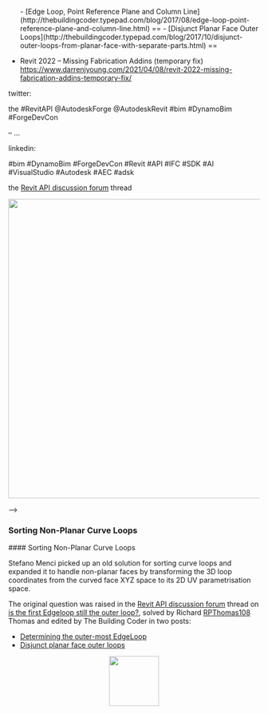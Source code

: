 <head>
<meta http-equiv="Content-Type" content="text/html; charset=utf-8">
<link rel="stylesheet" type="text/css" href="bc.css">
<script src="https://cdn.rawgit.com/google/code-prettify/master/loader/run_prettify.js" type="text/javascript"></script>
</head>

<!---

- Convert ParameterType.FixtureUnit to ForgeTypeId
  Revit 2022: ParameterType.Text to ForgeTypeId

- edge loops
  13179537 [Is the first Edgeloop still the outer loop?]
  https://forums.autodesk.com/t5/revit-api-forum/is-the-first-edgeloop-still-the-outer-loop/m-p/7225379
  Is the first Edgeloop still the outer loop?
  https://forums.autodesk.com/t5/revit-api-forum/is-the-first-edgeloop-still-the-outer-loop/m-p/10242847
  /a/rvt/sort_multiple_edge_loops.rvt
  
$ lb is-the-first-edgeloop-still-the-outer-loop
1581_edge_refplane_column.md:2
1592_disjunct_outer_loops.md:2
1904_sort_loops.md:1

$ blmd 1581 1592
<!-- 1581 1592 --> <ul> - [Edge Loop, Point Reference Plane and Column Line](http://thebuildingcoder.typepad.com/blog/2017/08/edge-loop-point-reference-plane-and-column-line.html) == - [Disjunct Planar Face Outer Loops](http://thebuildingcoder.typepad.com/blog/2017/10/disjunct-outer-loops-from-planar-face-with-separate-parts.html) == </ul>

- Revit 2022 – Missing Fabrication Addins (temporary fix)
  https://www.darrenjyoung.com/2021/04/08/revit-2022-missing-fabrication-addins-temporary-fix/
  
twitter:

 the #RevitAPI @AutodeskForge @AutodeskRevit #bim #DynamoBim #ForgeDevCon 

&ndash; ...

linkedin:

#bim #DynamoBim #ForgeDevCon #Revit #API #IFC #SDK #AI #VisualStudio #Autodesk #AEC #adsk

the [Revit API discussion forum](http://forums.autodesk.com/t5/revit-api-forum/bd-p/160) thread

<center>
<img src="img/" alt="" title="" width="600"/>
<p style="font-size: 80%; font-style:italic"></p>
</center>

-->

### Sorting Non-Planar Curve Loops

####<a name="2"></a> Sorting Non-Planar Curve Loops

Stefano Menci picked up an old solution for sorting curve loops and expanded it to handle non-planar faces by transforming the 3D loop coordinates from the curved face XYZ space to its 2D UV parametrisation space.

The original question was raised in
the [Revit API discussion forum](http://forums.autodesk.com/t5/revit-api-forum/bd-p/160) thread
on [is the first Edgeloop still the outer loop?](https://forums.autodesk.com/t5/revit-api-forum/is-the-first-edgeloop-still-the-outer-loop/m-p/10242847),
solved by Richard [RPThomas108](https://forums.autodesk.com/t5/user/viewprofilepage/user-id/1035859) Thomas
and edited by The Building Coder in two posts:

- [Determining the outer-most EdgeLoop](https://thebuildingcoder.typepad.com/blog/2017/08/edge-loop-point-reference-plane-and-column-line.html#3)
- [Disjunct planar face outer loops](http://thebuildingcoder.typepad.com/blog/2017/10/disjunct-outer-loops-from-planar-face-with-separate-parts.html) 


<center>
<img src="img/.png" alt="" title="" width="100"/> <!-- 1134 -->
</center>

<!--

Revit native project identifier

A very knowledgeable Revit MEP add-in developer, Olli Kattelus of MagiCAD Group, raises a serious question that I would appreciate some guidance on:

I have been studying how to get an unique (Guid) identifier for the project. I know there has been few posts already here and in The Building Coder blog about the subject.

But the bottom line is that I REALLY would like to have a Revit native method, mainly to avoid challenges in the work sharing environment. Below some highlights from my study:

- I have managed to confirm that using a project information element unique id is NOT an option, as several different projects can have identical id (perhaps it comes from the template...?).
- Utilizing the `ExportUtils.GetExportId()` with project information seems to result exactly the same. So probably this method uses the unique id too. Not usable.
- `ExportUtils.GetGBXMLDocumentId()` works somewhat better, and seems pretty good
- `ExporterIFCUtils.CreateProjectLevelGUID()` seems to be best though. Difference to previous is that this method results different id for project that has been detached from the central and saved with Save as (which sound reasonable).

So... I was pretty much already made my decision to use `CreateProjectLevelGUID()`... until I saw compilation warning from R2022 build. It has been deprecated :-(. "Ok, no problem" I though, as there has always been new alternative mentioned in the warning text. In this case it says:

"This function is deprecated in Revit 2022. Please see the IFC open source function `CreateProjectLevelGUID` for examples of how to do this starting in Revit 2022."

So eventually I decided to download the source codes from the "https://github.com/Autodesk/revit-ifc", as that's what it means, right!?

Moreover, I found the method `CreateProjectLevelGUID()` and took a look of the implementation. There's no native Revit mechanism I could utilize:

- Seems that the project information element dos NOT have following parameters by default (even in the R2022 level project): `IfcProjectGuid`, `BuiltInParameter.IFC_PROJECT_GUID`
- The implementation in the comments (refering also to R2022) seems incorrect to me, as a) it is utilizing the `IFCProjectLevelGUIDType` enumeration which is also deprecated. b) moreover creating an `ElementId` from the enumeration value seems quite odd as according to the IL reflection tool, the enumeration values are using default enum values (0,1,2...)

So my questions basically is:

Is there a native method/technique replacing the deprecated `CreateProjectLevelGUID()`, or, what's the best alternative (not necessarily specific to IFC)?

-->
